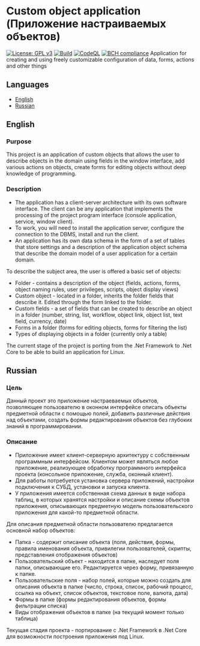 # Custom object application (Приложение настраиваемых объектов)

[![License: GPL v3](https://img.shields.io/github/license/Akeloya/CustomObjectApplication.svg)](http://www.gnu.org/licenses/gpl-3.0)
[![Build](https://github.com/Akeloya/CustomObjectApplication/workflows/.NET%20Core/badge.svg)](https://github.com/Akeloya/CustomObjectApplication/actions?query=workflow%3A%22.NET+Core%22)
[![CodeQL](https://github.com/Akeloya/CustomObjectApplication/workflows/CodeQL/badge.svg)](https://github.com/Akeloya/CustomObjectApplication/actions?query=workflow%3ACodeQL)
[![BCH compliance](https://bettercodehub.com/edge/badge/Akeloya/CustomObjectApplication?branch=master)](https://bettercodehub.com/)
Application for creating and using freely customizable configuration of data, forms, actions and other things

## Languages

- [English](#English)
- [Russian](#Russian)

## English

### Purpose

This project is an application of custom objects that allows the user to describe objects in the domain using fields in the window interface, add various actions on objects, create forms for editing objects without deep knowledge of programming.

### Description

- The application has a client-server architecture with its own software interface. The client can be any application that implements the processing of the project program interface (console application, service, window client).
- To work, you will need to install the application server, configure the connection to the DBMS, install and run the client.
- An application has its own data schema in the form of a set of tables that store settings and a description of the application object schema that describe the domain model of a user application for a certain domain.

To describe the subject area, the user is offered a basic set of objects:

- Folder - contains a description of the object (fields, actions, forms, object naming rules, user privileges, scripts, object display views)
- Custom object - located in a folder, inherits the folder fields that describe it. Edited through the form linked to the folder.
- Custom fields - a set of fields that can be created to describe an object in a folder (number, string, list, workflow, object link, object list, text field, currency, date)
- Forms in a folder (forms for editing objects, forms for filtering the list)
- Types of displaying objects in a folder (currently only a table)

The current stage of the project is porting from the .Net Framework to .Net Core to be able to build an application for Linux.

## Russian

### Цель

Данный проект это приложение настраеваемых объектов, позволяющее пользователю в оконном интерфейсе описать объекты предметной области с помощью полей, добавить различные действия над объектами, создать формы редактирования объектов без глубоких знаний в программировании.

### Описание

- Приложение имеет клиент-серверную архитектуру с собственным программным интерфейсом. Клиентом может являться любое приложение, реализующее обработку программного интерфейса проекта (консольное приложение, служба, оконный клиент).
- Для работы потребуется установка сервера приложений, настройки подключения к СУБД, установки и запуска клиента.
- У приложения имеется собственная схема данных в виде набора таблиц, в которых хранятся настройки и описание схемы объектов приложения, описывающих предметную модель пользовательского приложения для какой-то предметной области.

Для описания предметной области пользователю предлагается основной набор объектов:

- Папка - содержит описание объекта (поля, действия, формы, правила именования объекта, привилегии пользователей, скрипты, представления отображения объектов)
- Пользовательский объект - находится в папке, наследует поля папки, описывающие его. Редактируется через форму, привязанную к папке.
- Пользовательские поля - набор полей, которые можно создать для описания объекта в папке (число, строка, список, рабочий процесс, ссылка на объект, список объектов, текстовое поле, валюта, дата)
- Формы в папке (формы редактирования объектов, формы фильтрации списка)
- Виды отображения объектов в папке (на текущий момент только таблица)

Текущая стадия проекта - портирование с .Net Framework в .Net Core для возможности построения приложения под Linux.
